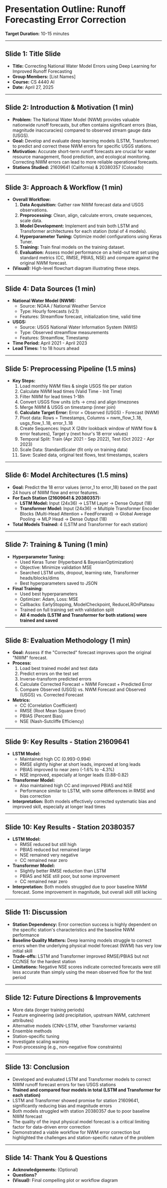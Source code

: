 # Presentation Outline: Runoff Forecasting Error Correction

**Target Duration:** 10-15 minutes

---

## Slide 1: Title Slide

*   **Title:** Correcting National Water Model Errors using Deep Learning for Improved Runoff Forecasting
*   **Group Members:** [List Names]
*   **Course:** CS 4440 AI
*   **Date:** April 27, 2025

---

## Slide 2: Introduction & Motivation (1 min)

*   **Problem:** The National Water Model (NWM) provides valuable nationwide runoff forecasts, but often contains significant errors (bias, magnitude inaccuracies) compared to observed stream gauge data (USGS).
*   **Goal:** Develop and evaluate deep learning models (LSTM, Transformer) to predict and correct these NWM errors for specific USGS stations.
*   **Motivation:** Accurate short-term runoff forecasts are crucial for water resource management, flood prediction, and ecological monitoring. Correcting NWM errors can lead to more reliable operational forecasts.
*   **Stations Studied:** 21609641 (California) & 20380357 (Colorado)

---

## Slide 3: Approach & Workflow (1 min)

*   **Overall Workflow:**
    1.  **Data Acquisition:** Gather raw NWM forecast data and USGS observations.
    2.  **Preprocessing:** Clean, align, calculate errors, create sequences, scale data.
    3.  **Model Development:** Implement and train both LSTM and Transformer architectures for each station (total of 4 models).
    4.  **Hyperparameter Tuning:** Optimize model configurations using Keras Tuner.
    5.  **Training:** Train final models on the training dataset.
    6.  **Evaluation:** Assess model performance on a held-out test set using standard metrics (CC, RMSE, PBIAS, NSE) and compare against the original NWM forecast.
*   **(Visual):** High-level flowchart diagram illustrating these steps.

---

## Slide 4: Data Sources (1 min)

*   **National Water Model (NWM):**
    *   Source: NOAA / National Weather Service
    *   Type: Hourly forecasts (v2.1)
    *   Features: Streamflow forecast, initialization time, valid time
*   **USGS:**
    *   Source: USGS National Water Information System (NWIS)
    *   Type: Observed streamflow measurements
    *   Features: Streamflow, Timestamp
*   **Time Period:** April 2021 - April 2023
*   **Lead Times:** 1 to 18 hours ahead

---

## Slide 5: Preprocessing Pipeline (1.5 mins)

*   **Key Steps:**
    1.  Load monthly NWM files & single USGS file per station
    2.  Calculate NWM lead times (Valid Time - Init Time)
    3.  Filter NWM for lead times 1-18h
    4.  Convert USGS flow units (cfs -> cms) and align timezones
    5.  Merge NWM & USGS on timestamp (inner join)
    6.  **Calculate Target Error:** Error = Observed (USGS) - Forecast (NWM)
    7.  Pivot data: Rows = Timestamps, Columns = nwm_flow_1..18, usgs_flow_1..18, error_1..18
    8.  Create Sequences: Input X (24hr lookback window of NWM flow & error features), Target y (next hour's 18 error values)
    9.  Temporal Split: Train (Apr 2021 - Sep 2022), Test (Oct 2022 - Apr 2023)
    10. Scale Data: StandardScaler (fit only on training data)
    11. Save: Scaled data, original test flows, test timestamps, scalers

---

## Slide 6: Model Architectures (1.5 mins)

*   **Goal:** Predict the 18 error values (error_1 to error_18) based on the past 24 hours of NWM flow and error features.
*   **For Each Station (21609641 & 20380357):**
    *   **LSTM Model:** Input (24x36) -> LSTM Layer -> Dense Output (18)
    *   **Transformer Model:** Input (24x36) -> Multiple Transformer Encoder Blocks (Multi-Head Attention + FeedForward) -> Global Average Pooling -> MLP Head -> Dense Output (18)
*   **Total Models Trained:** 4 (LSTM and Transformer for each station)

---

## Slide 7: Training & Tuning (1 min)

*   **Hyperparameter Tuning:**
    *   Used Keras Tuner (Hyperband & BayesianOptimization)
    *   Objective: Minimize validation MSE
    *   Searched LSTM units, dropout, learning rate, Transformer heads/blocks/dims
    *   Best hyperparameters saved to JSON
*   **Final Training:**
    *   Used best hyperparameters
    *   Optimizer: Adam, Loss: MSE
    *   Callbacks: EarlyStopping, ModelCheckpoint, ReduceLROnPlateau
    *   Trained on full training set with validation split
    *   **All 4 models (LSTM and Transformer for both stations) were trained and saved**

---

## Slide 8: Evaluation Methodology (1 min)

*   **Goal:** Assess if the "Corrected" forecast improves upon the original "NWM" forecast.
*   **Process:**
    1.  Load best trained model and test data
    2.  Predict errors on the test set
    3.  Inverse-transform predicted errors
    4.  Calculate Corrected Forecast = NWM Forecast + Predicted Error
    5.  Compare Observed (USGS) vs. NWM Forecast and Observed (USGS) vs. Corrected Forecast
*   **Metrics:**
    *   CC (Correlation Coefficient)
    *   RMSE (Root Mean Square Error)
    *   PBIAS (Percent Bias)
    *   NSE (Nash-Sutcliffe Efficiency)

---

## Slide 9: Key Results - Station 21609641

*   **LSTM Model:**
    *   Maintained high CC (0.993-0.994)
    *   RMSE slightly higher at short leads, improved at long leads
    *   PBIAS improved to near zero (-1.6% to -4.3%)
    *   NSE improved, especially at longer leads (0.88-0.82)
*   **Transformer Model:**
    *   Also maintained high CC and improved PBIAS and NSE
    *   Performance similar to LSTM, with some differences in RMSE and bias correction
*   **Interpretation:** Both models effectively corrected systematic bias and improved skill, especially at longer lead times

---

## Slide 10: Key Results - Station 20380357

*   **LSTM Model:**
    *   RMSE reduced but still high
    *   PBIAS reduced but remained large
    *   NSE remained very negative
    *   CC remained near zero
*   **Transformer Model:**
    *   Slightly better RMSE reduction than LSTM
    *   PBIAS and NSE still poor, but some improvement
    *   CC remained near zero
*   **Interpretation:** Both models struggled due to poor baseline NWM forecast. Some improvement in magnitude, but overall skill still lacking

---

## Slide 11: Discussion

*   **Station Dependency:** Error correction success is highly dependent on the specific station's characteristics and the baseline NWM performance
*   **Baseline Quality Matters:** Deep learning models struggle to correct errors when the underlying physical model forecast (NWM) has very low initial skill
*   **Trade-offs:** LSTM and Transformer improved RMSE/PBIAS but not CC/NSE for the hardest station
*   **Limitations:** Negative NSE scores indicate corrected forecasts were still less accurate than simply using the mean observed flow for the test period

---

## Slide 12: Future Directions & Improvements

*   More data (longer training periods)
*   Feature engineering (add precipitation, upstream NWM, catchment attributes)
*   Alternative models (CNN-LSTM, other Transformer variants)
*   Ensemble methods
*   Station-specific tuning
*   Investigate scaling warning
*   Post-processing (e.g., non-negative flow constraints)

---

## Slide 13: Conclusion

*   Developed and evaluated LSTM and Transformer models to correct NWM runoff forecast errors for two USGS stations
*   **Trained and compared four models in total (LSTM and Transformer for each station)**
*   LSTM and Transformer showed promise for station 21609641, significantly reducing bias and magnitude errors
*   Both models struggled with station 20380357 due to poor baseline NWM forecast
*   The quality of the input physical model forecast is a critical limiting factor for data-driven error correction
*   Demonstrated a viable workflow for NWM error correction but highlighted the challenges and station-specific nature of the problem

---

## Slide 14: Thank You & Questions

*   **Acknowledgements:** (Optional)
*   **Questions?**
*   **(Visual):** Final compelling plot or workflow diagram
